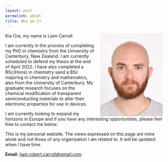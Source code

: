 ```yaml
---
layout: post
permalink: about
title: Who am I?
---
```




<img src="\images\About\Photo.jpg" width="200" style="float:right; margin-left:20px;">

Kia Ora, my name is Liam Carroll

I am currently in the process of completing my PhD in chemistry from the University of Canterbury, New Zealand. I am currently scheduled to defend my thesis at the end of April 2022. I have also completed a BSc(Hons) in chemistry sand a BSc majoring in chemistry and mathematics, also from the University of Canterbury. My graduate research focuses on the chemical modification of transparent semiconducting materials to alter their electronic properties for use in devices.

I am currently looking to expand my horizons in Europe and if you have any interesting opportunities, please feel free to contact me below.

 This is my personal website. The views expressed on this page are mine alone and not those of any organisation I am related to. It will be updated when I have time. 


**Email:** [liam.robert.carroll@gmail.com](liam.robert.carroll@gmail.com)





